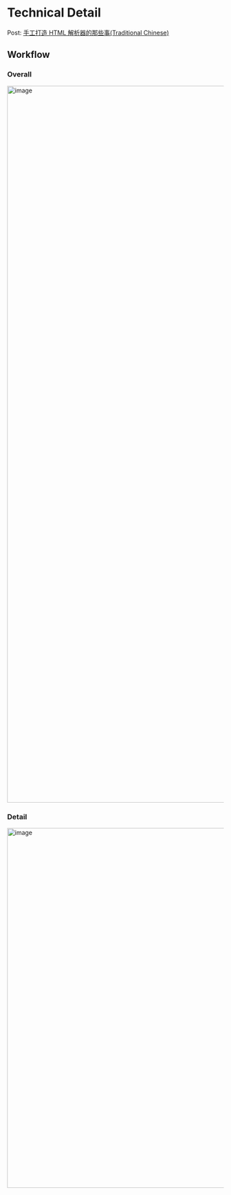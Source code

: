 # Technical Detail
Post: [手工打造 HTML 解析器的那些事(Traditional Chinese)](https://medium.com/zrealm-ios-dev/%E6%89%8B%E5%B7%A5%E6%89%93%E9%80%A0-html-%E8%A7%A3%E6%9E%90%E5%99%A8%E7%9A%84%E9%82%A3%E4%BA%9B%E4%BA%8B-2724f02f6e7)

## Workflow

### Overall
<img width="1663" alt="image" src="https://user-images.githubusercontent.com/33706588/224504865-e23e8aa6-7e38-454b-86a3-d27054e5d0f9.png">

### Detail
<img width="835" alt="image" src="https://user-images.githubusercontent.com/33706588/224503026-737fc07d-12d1-4368-b6c5-59a3bbf56b30.png">
